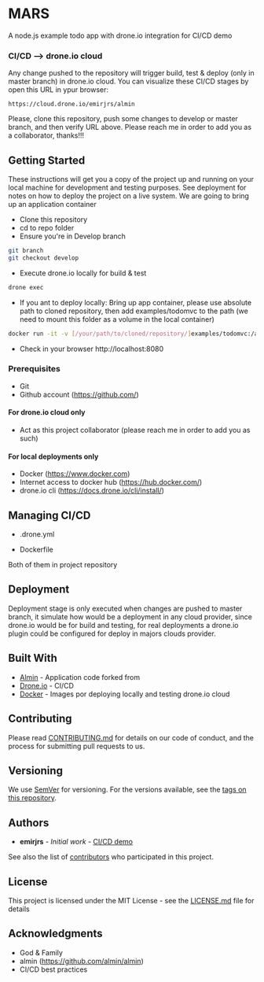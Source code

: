 # MARS

A node.js example todo app with drone.io integration for CI/CD demo

### CI/CD --> drone.io cloud

Any change pushed to the repository will trigger build, test & deploy (only in master branch) in drone.io cloud. You can visualize these CI/CD stages by open this URL in ypur browser:
```
https://cloud.drone.io/emirjrs/almin
```

Please, clone this repository,  push some changes to develop or master branch, and then verify URL above. Please reach me in order to add you as a collaborator, thanks!!!


## Getting Started

These instructions will get you a copy of the project up and running on your local machine for development and testing purposes. See deployment for notes on how to deploy the project on a live system.
We are going to bring up an application container

- Clone this repository
- cd to repo folder
- Ensure you're in Develop branch
```bash
git branch
git checkout develop
```
- Execute drone.io locally for build & test
```bash
drone exec
```
- If you ant to deploy locally: Bring up app container, please use absolute path to cloned repository, then add examples/todomvc to the path (we need to mount this folder as a volume in the local container)
```bash
docker run -it -v [/your/path/to/cloned/repository/]examples/todomvc:/app:ro -p 8080:8080 emirjrs/node:v2
```
- Check in your browser http://localhost:8080

### Prerequisites
- Git
- Github account (https://github.com/)

#### For drone.io cloud only
- Act as this project collaborator (please reach me in order to add you as such)

#### For local deployments only
- Docker (https://www.docker.com)
- Internet access to docker hub (https://hub.docker.com/)
- drone.io cli (https://docs.drone.io/cli/install/)

## Managing CI/CD

* .drone.yml

* Dockerfile

Both of them in project repository

## Deployment

Deployment stage is only executed when changes are pushed to master branch, it simulate how would be a deployment in any cloud provider, since drone.io would be for build and testing, for real deployments a drone.io plugin could be configured for deploy in majors clouds provider.

## Built With

* [Almin](https://github.com/almin/almin) - Application code forked from
* [Drone.io](https://cloud.drone.io/emirjrs/almin) - CI/CD
* [Docker](https://cloud.docker.com/repository/docker/emirjrs/node/general) - Images por deploying locally and testing drone.io cloud

## Contributing

Please read [CONTRIBUTING.md](https://gist.github.com/PurpleBooth/b24679402957c63ec426) for details on our code of conduct, and the process for submitting pull requests to us.

## Versioning

We use [SemVer](http://semver.org/) for versioning. For the versions available, see the [tags on this repository](https://github.com/your/project/tags). 

## Authors

* **emirjrs** - *Initial work* - [CI/CD demo](https://github.com/emirjrs/almin)

See also the list of [contributors](https://github.com/your/project/contributors) who participated in this project.

## License

This project is licensed under the MIT License - see the [LICENSE.md](LICENSE.md) file for details

## Acknowledgments

* God & Family
* almin (https://github.com/almin/almin)
* CI/CD best practices
